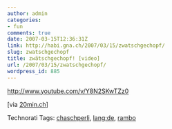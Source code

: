```yaml
---
author: admin
categories:
- fun
comments: true
date: 2007-03-15T12:36:31Z
link: http://habi.gna.ch/2007/03/15/zwatschgechopf/
slug: zwatschgechopf
title: zwätschgechopf! [video]
url: /2007/03/15/zwatschgechopf/
wordpress_id: 885
---
```


http://www.youtube.com/v/Y8N2SKwTZz0

[via [20min.ch](http://www.20min.ch/tools/suchen/story/30461092)]





Technorati Tags: [chaschperli](http://www.technorati.com/tag/chaschperli), [lang:de](http://www.technorati.com/tag/lang:de), [rambo](http://www.technorati.com/tag/rambo)




